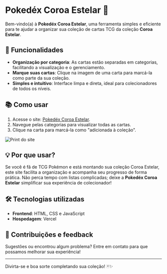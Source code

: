 # Pokedéx Coroa Estelar 🌟  

Bem-vindo(a) à **Pokedéx Coroa Estelar**, uma ferramenta simples e eficiente para te ajudar a organizar sua coleção de cartas TCG da coleção **Coroa Estelar**.

## 🚀 Funcionalidades  
- **Organização por categoria**: As cartas estão separadas em categorias, facilitando a visualização e o gerenciamento.  
- **Marque suas cartas**: Clique na imagem de uma carta para marcá-la como parte da sua coleção.  
- **Simples e intuitivo**: Interface limpa e direta, ideal para colecionadores de todos os níveis.

## 📚 Como usar  
1. Acesse o site: [Pokedéx Coroa Estelar](https://pokedexcoroaestelar.vercel.app/).  
2. Navegue pelas categorias para visualizar todas as cartas.  
3. Clique na carta para marcá-la como "adicionada à coleção".

![Print do site](https://github.com/user-attachments/assets/bfa1a9ba-3055-448c-8288-8afebd90449e)


## 💡 Por que usar?  
Se você é fã de TCG Pokémon e está montando sua coleção Coroa Estelar, este site facilita a organização e acompanha seu progresso de forma prática. Não perca tempo com listas complicadas; deixe a **Pokedéx Coroa Estelar** simplificar sua experiência de colecionador!  

## 🛠️ Tecnologias utilizadas  
- **Frontend**: HTML, CSS e JavaScript  
- **Hospedagem**: Vercel  

## 📩 Contribuições e feedback  
Sugestões ou encontrou algum problema? Entre em contato para que possamos melhorar sua experiência!  

---  
Divirta-se e boa sorte completando sua coleção! 🃏✨  
